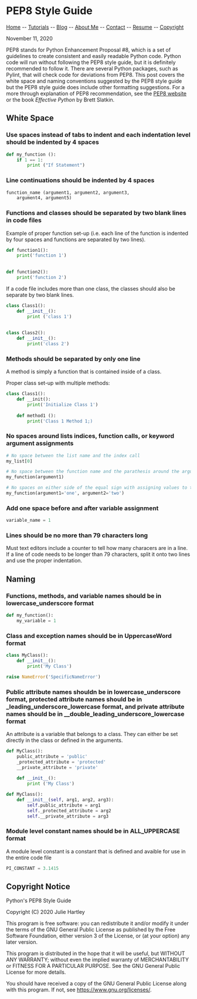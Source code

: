 # PEP8 Style Guide

[Home](../../README.md) -- [Tutorials](../../Tutorials/README.md) -- [Blog](../../Blog/README.md) -- [About Me](../../aboutme.md) -- [Contact](../../contactme.md) -- [Resume](../../Resume.pdf) -- [Copyright](../../copyright.md)

November 11, 2020

PEP8 stands for Python Enhancement Proposal #8, which is a set of guidelines to create consistent and easily readable Python code.  Python code will run without following the PEP8 style guide, but it is definitely recommended to follow it.  There are several Python packages, such as Pylint, that will check code for deviations from PEP8.  This post covers the white space and naming conventions suggested by the PEP8 style guide but the PEP8 style guide does include other formatting suggestions.  For a more through explanation of PEP8 recommendation, see the [PEP8 website](https://www.python.org/dev/peps/pep-0008/) or the book _Effective Python_ by Brett Slatkin.

## White Space

### Use spaces instead of tabs to indent and each indentation level should be indented by 4 spaces


```python
def my_function ():
    if 1 == 1:
        print ("If Statement")
```

### Line continuations should be indented by 4 spaces

```python
function_name (argument1, argument2, argument3,
    argument4, argument5)
```

### Functions and classes should be separated by two blank lines in code files

Example of proper function set-up (i.e. each line of the function is indented by four spaces and functions are separated by two lines).

```python
def function1():
    print('function 1')
    
    
def function2():
    print('function 2')
```

If a code file includes more than one class, the classes should also be separate by two blank lines.

```python
class Class1():
    def __init__():
        print ('class 1')
        
        
class Class2():
    def __init__():
        print('class 2')
```

### Methods should be separated by only one line

A method is simply a function that is contained inside of a class.

Proper class set-up with multiple methods:

```python
class Class1():
    def __init():
        print('Initialize Class 1')
        
    def method1 ():
        print('Class 1 Method 1;)
```
### No spaces around lists indices, function calls, or keyword argument assignments

```python
# No space between the list name and the index call
my_list[0]

# No space between the function name and the parathesis around the arguments
my_function(argument1)

# No spaces on either side of the equal sign with assigning values to the arguments
my_function(argument1='one', argument2='two')
```

### Add one space before and after variable assignment

```python
variable_name = 1
```

### Lines should be no more than 79 characters long

Must text editors include a counter to tell how many characers are in a line.  If a line of code needs to be longer than 79 characters, split it onto two lines and use the proper indentation.

## Naming

### Functions, methods, and variable names should be in lowercase_underscore format

```python
def my_function():
    my_variable = 1
```

### Class and exception names should be in UppercaseWord format

```python
class MyClass():
    def __init__():
        print('My Class')
```

```python
raise NameError('SpecificNameError')
```
### Public attribute names shouldn be in lowercase_underscore format, protected attribute names should be in \_leading_underscore_lowercase format, and private attribute names should be in \_\_double_leading_underscore_lowercase format

An attribute is a variable that belongs to a class.  They can either be set directly in the class or defined in the arguments.

```python
def MyClass():
    public_attribute = 'public'
    _protected_attribute = 'protected'
    __private_attribute = 'private'
    
    def __init__():
        print ('My Class')
```

```python
def MyClass():
    def __init__(self, arg1, arg2, arg3):
        self.public_attribute = arg1
        self._protected_attribute = arg2
        self.__private_attribute = arg3
```   

### Module level constant names should be in ALL_UPPERCASE format

A module level constant is a constant that is defined and avaible for use in the entire code file

```python
PI_CONSTANT = 3.1415
```

## Copyright Notice

Python's PEP8 Style Guide

Copyright (C) 2020  Julie Hartley

This program is free software: you can redistribute it and/or modify
it under the terms of the GNU General Public License as published by
the Free Software Foundation, either version 3 of the License, or
(at your option) any later version.

This program is distributed in the hope that it will be useful,
but WITHOUT ANY WARRANTY; without even the implied warranty of
MERCHANTABILITY or FITNESS FOR A PARTICULAR PURPOSE.  See the
GNU General Public License for more details.

You should have received a copy of the GNU General Public License
along with this program.  If not, see <https://www.gnu.org/licenses/>.
